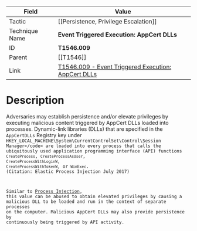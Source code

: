 
|Field|Value|
|---|---|
|Tactic|[[Persistence,  Privilege Escalation]]|
|Technique Name|**Event Triggered Execution: AppCert DLLs**|
|ID|**T1546.009**|
|Parent|[[T1546]]|
|Link|[T1546.009 - Event Triggered Execution: AppCert DLLs](https://attack.mitre.org/techniques/T1546/009)|

# Description

Adversaries may establish persistence and/or elevate privileges by executing malicious content triggered by AppCert DLLs loaded into processes. Dynamic-link libraries (DLLs) that are specified in the <code>AppCertDLLs</code> Registry key under <code>HKEY_LOCAL_MACHINE\System\CurrentControlSet\Control\Session Manager\</code> are loaded into every process that calls the ubiquitously used application programming interface (API) functions <code>CreateProcess</code>, <code>CreateProcessAsUser</code>, <code>CreateProcessWithLoginW</code>, <code>CreateProcessWithTokenW</code>, or <code>WinExec</code>. (Citation: Elastic Process Injection July 2017)

Similar to [Process Injection](https://attack.mitre.org/techniques/T1055), this value can be abused to obtain elevated privileges by causing a malicious DLL to be loaded and run in the context of separate processes on the computer. Malicious AppCert DLLs may also provide persistence by continuously being triggered by API activity. 